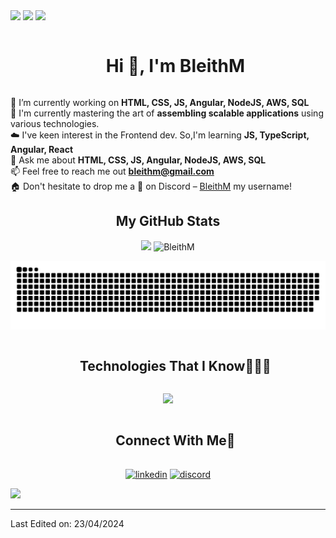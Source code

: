 <div>
  <!--horizontal divider(gradiant)-->
  <img src="https://user-images.githubusercontent.com/73097560/115834477-dbab4500-a447-11eb-908a-139a6edaec5c.gif">
  <!--Banner-->
  <img src="https://github.com/BleithM/BleithM/assets/75079865/b271ae43-7f55-4d0c-b60e-32a6bc896001">
  <!--horizontal divider(gradiant)-->
  <img src="https://user-images.githubusercontent.com/73097560/115834477-dbab4500-a447-11eb-908a-139a6edaec5c.gif">
</div>
<!--h1 without bottom border-->
<div id="user-content-toc">
  <ul align="center">
    <summary><h1 style="display: inline-block">Hi 👋, I'm BleithM</h1></summary>
  </ul>
</div>

<!--Intro start-->
🔭 I’m currently working on **HTML, CSS, JS, Angular, NodeJS, AWS, SQL**<br>
🌱 I'm currently mastering the art of **assembling scalable applications** using various technologies.<br>
☁️ I've keen interest in the Frontend dev. So,I'm learning **JS, TypeScript, Angular, React**<br>
💬 Ask me about **HTML, CSS, JS, Angular, NodeJS, AWS, SQL**<br>
📫 Feel free to reach me out **bleithm@gmail.com**<br>
🏠 Don't hesitate to drop me a **👋** on Discord –  [BleithM](http://discord.com/users/bleithm) my username!<br>
  
<!--Intro end-->
<h2 align="center" border="none">My GitHub Stats</h2>
<p align="center" width="90%"> 
  <img height="150em" aling="right" src="https://github-readme-stats-eight-theta.vercel.app/api/top-langs/?username=Bleithm&layout=compact&langs_count=8&theme=dark"/>
  <img height="150em" aling="left" src="https://github-readme-stats.vercel.app/api?username=BleithM&show_icons=true&theme=dark&locale=en" alt="BleithM" />
</p>

<!--- snake -->
<div align="center">
  <img  src="https://github.com/1999AZZAR/1999AZZAR/blob/readme/resources/img/grid-snake.svg" alt="snake" /></a>
</div>


<!--h1 without bottom border-->
<div id="user-content-toc">
  <ul align="center">
    <summary><h2 style="display: inline-block">Technologies That I Know👨🏻‍💻</h2></summary>
  </ul>
</div>



<!--tech stack icons-->
<p align="center">
  <a href="https://skillicons.dev">
    <img src="https://skillicons.dev/icons?i=git,aws,css,discord,docker,postgres,pug,dynamodb,figma,github,html,js,linux,md,materialui,nginx,mysql,nodejs,postman,py,react,tailwind,ts,vscode,kubernetes&perline=14" />
  </a>
</p>

<!-- Connect with me -->
<!--h2 without bottom border-->
<div id="user-content-toc">
  <ul align="center">
    <summary><h2 style="display: inline-block">Connect With Me🤝</h2></summary>
  </ul>
</div>

<!--icons and links-->
<p align="center">
<a href="https://www.linkedin.com/in/bleithmarin/" target="blank"><img align="center" src="https://user-images.githubusercontent.com/88904952/234979284-68c11d7f-1acc-4f0c-ac78-044e1037d7b0.png" alt="linkedin" height="50" width="50" /></a>
<a href="https://discordapp.com/users/957722095381540874" target="blank"><img align="center" src="https://user-images.githubusercontent.com/88904952/234982627-019fd336-6248-453c-9b05-97c13fd1d207.png" alt="discord" height="50" width="50" /></a>
</p>

<!-- Profile count-->
<a href="https://visitcount.itsvg.in">
  <img src="https://visitcount.itsvg.in/api?id=BleithM&label=Profile%20Views&color=1&icon=0&pretty=true" />
</a>

----------------------------------------------------------------------
Last Edited on: 23/04/2024
